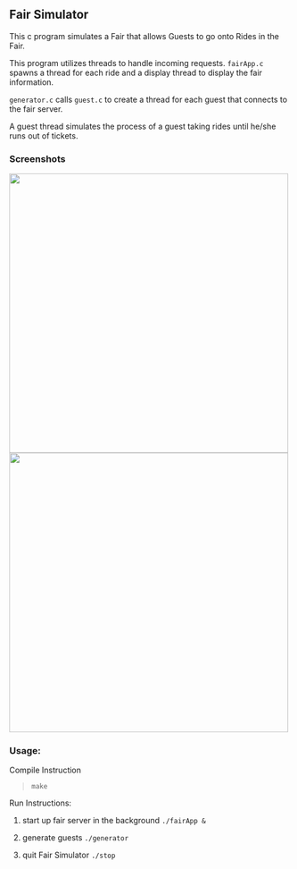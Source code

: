 ## Fair Simulator

This c program simulates a Fair that allows Guests to go onto Rides in the Fair. 

This program utilizes threads to handle incoming requests. ```fairApp.c``` spawns a thread for each ride and a display thread to display the fair information. 

```generator.c``` calls ```guest.c``` to create a thread for each guest that connects to the fair server.

A guest thread simulates the process of a guest taking rides until he/she runs out of tickets.

### Screenshots

<img src="https://github.com/men9xuan/Fair-simulator/raw/main/screenshot.png" width="500" >

<img src="https://github.com/men9xuan/Fair-simulator/raw/main/screenrecord.gif" width="500" >

### Usage:

Compile Instruction

> ```make```

Run Instructions:
1. start up fair server in the background
  ```./fairApp & ```
  
2. generate guests 
  ```./generator```
  
3. quit Fair Simulator
  ```./stop```
